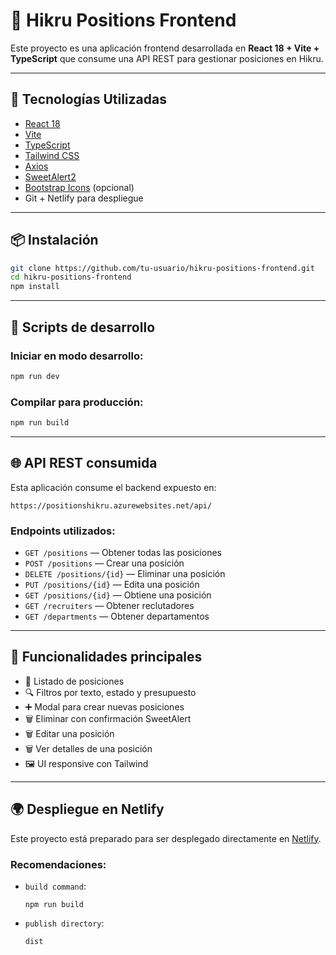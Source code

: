 # 🧭 Hikru Positions Frontend

Este proyecto es una aplicación frontend desarrollada en **React 18 + Vite + TypeScript** que consume una API REST para gestionar posiciones en Hikru.

---

## 🚀 Tecnologías Utilizadas

- [React 18](https://react.dev/)
- [Vite](https://vitejs.dev/)
- [TypeScript](https://www.typescriptlang.org/)
- [Tailwind CSS](https://tailwindcss.com/)
- [Axios](https://axios-http.com/)
- [SweetAlert2](https://sweetalert2.github.io/)
- [Bootstrap Icons](https://icons.getbootstrap.com/) (opcional)
- Git + Netlify para despliegue

---

## 📦 Instalación

```bash
git clone https://github.com/tu-usuario/hikru-positions-frontend.git
cd hikru-positions-frontend
npm install
```

---

## 🧪 Scripts de desarrollo

### Iniciar en modo desarrollo:

```bash
npm run dev
```

### Compilar para producción:

```bash
npm run build
```

---

## 🌐 API REST consumida

Esta aplicación consume el backend expuesto en:

```
https://positionshikru.azurewebsites.net/api/
```

### Endpoints utilizados:

- `GET /positions` — Obtener todas las posiciones
- `POST /positions` — Crear una posición
- `DELETE /positions/{id}` — Eliminar una posición
- `PUT /positions/{id}` — Edita una posición
- `GET /positions/{id}` — Obtiene una posición
- `GET /recruiters` — Obtener reclutadores
- `GET /departments` — Obtener departamentos

---

## 🧰 Funcionalidades principales

- 📄 Listado de posiciones
- 🔍 Filtros por texto, estado y presupuesto
- ➕ Modal para crear nuevas posiciones
- 🗑 Eliminar con confirmación SweetAlert
- 🗑 Editar una posición
- 🗑 Ver detalles de una posición
- 🖼 UI responsive con Tailwind

---

## 🌍 Despliegue en Netlify

Este proyecto está preparado para ser desplegado directamente en [Netlify](https://netlify.com/).

### Recomendaciones:

- `build command`:  
  ```
  npm run build
  ```

- `publish directory`:  
  ```
  dist
  ```



